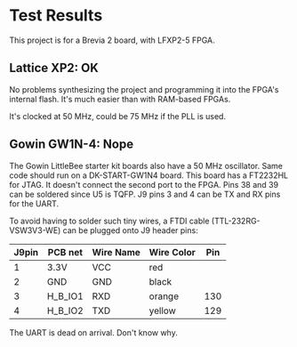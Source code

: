 # Test Results

This project is for a Brevia 2 board, with LFXP2-5 FPGA.

## Lattice XP2: OK

No problems synthesizing the project and programming it into the FPGA's internal
flash. It's much easier than with RAM-based FPGAs.

It's clocked at 50 MHz, could be 75 MHz if the PLL is used.

## Gowin GW1N-4: Nope

The Gowin LittleBee starter kit boards also have a 50 MHz oscillator.
Same code should run on a DK-START-GW1N4 board.
This board has a FT2232HL for JTAG. It doesn't connect the second port to the FPGA.
Pins 38 and 39 can be soldered since U5 is TQFP.
J9 pins 3 and 4 can be TX and RX pins for the UART.

To avoid having to solder such tiny wires, a FTDI cable (TTL-232RG-VSW3V3-WE)
can be plugged onto J9 header pins:

| J9pin | PCB net | Wire Name | Wire Color | Pin |
|-------|---------|-----------|------------|-----|
| 1     | 3.3V    | VCC       | red        |     |
| 2     | GND     | GND       | black      |     |
| 3     | H_B_IO1 | RXD       | orange     | 130 |
| 4     | H_B_IO2 | TXD       | yellow     | 129 |

The UART is dead on arrival. Don't know why.
